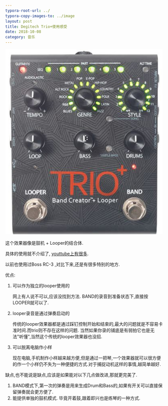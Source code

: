 ```yaml
---
typora-root-url: ../
typora-copy-images-to: ../image
layout: post
title: Degitech Trio+使用感受
date: 2018-10-08
category: 音乐
---
```






![image-20181008092759243](/image/image-20181008092759243.png)



这个效果器像是鼓机 + Looper的结合体. 

具体的使用就不介绍了,  [youttube上有很多](https://www.youtube.com/results?search_query=degitech+trio%2B).

以前也使用过Boss RC-3 ,对比下来,还是有很多特别的地方.



优点:

1. 可以作为独立的looper使用的

   网上有人说不可以,应该没找到方法. BAND的录音到准备状态下,直接按LOOPER就可以了.

2. looper录音是通过弹奏启动的

   传统的looper效果器都是通过踩钉控制开始和结束的,最大的问题就是不容易卡准时间.而trio则不存在这样的问题. 当然如果你录的铺底是有弱拍它也是无法"听懂",当然这个传统的looper效果器也没招.

3. 可以脱离电脑作小样

   现在电脑,手机制作小样越来越方便,但是通过一把琴,一个效果器就可以很方便的作一个小样仍不失为一种便捷的方式.对于捕捉动机这样的事情,越简单越好.



缺点,也不能说是缺点,应该是如果能对以下几点做改进,那就更完美了.

1. BAND模式下,第一次的弹奏是用来生成Drum和Bass的,如果有开关可以直接保留弹奏就会更方便了.
2. 能提供单独的鼓机模式. 毕竟开着鼓,跟着即兴也是练琴的一种方式.